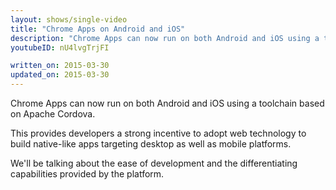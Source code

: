 ```yaml
---
layout: shows/single-video
title: "Chrome Apps on Android and iOS"
description: "Chrome Apps can now run on both Android and iOS using a toolchain based on Apache Cordova.  This provides developers a strong incentive to adopt web technology to build native-like apps targeting desktop as well as mobile platforms.  We'll be talking about the ease of development and the differentiating capabilities provided by the platform."
youtubeID: nU4lvgTrjFI

written_on: 2015-03-30
updated_on: 2015-03-30
---
```


Chrome Apps can now run on both Android and iOS using a toolchain based on Apache Cordova. 

This provides developers a strong incentive to adopt web technology to build native-like apps targeting desktop as well as mobile platforms. 

We'll be talking about the ease of development and the differentiating capabilities provided by the platform.
